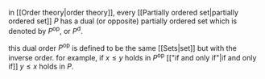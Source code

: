 in [[Order theory|order theory]], every [[Partially ordered set|partially ordered set]] $P$ has a dual (or opposite) partially ordered set which is denoted by $P^{\text{op}}$, or $P^{\text{d}}$. 

this dual order $P^{\text{op}}$ is defined to be the same [[Sets|set]] but with the inverse order. for example, if $x\leq y$ holds in $P^{\text{op}}$ [["if and only if"|if and only if]] $y\leq x$ holds in $P$.